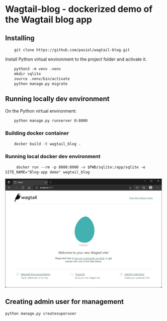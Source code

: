 # Wagtail-blog - dockerized demo of the Wagtail blog app

## Installing

        git clone https://github.com/pasiol/wagtail-blog.git
        
Install Python virtual environment to the project folder and activate it.

        python3 -m venv .venv
        mkdir sqlite
        source .venv/bin/activate
        python manage.py migrate

## Running locally dev environment

On the Python virtual environment:

        python manage.py runserver 0:8000

### Building docker container

        docker build -t wagtail_blog .

### Running local docker dev environment

         docker run --rm -p 8000:8000 -v $PWD/sqlite:/app/sqlite -e SITE_NAME="Blog-app demo" wagtail_blog

![Welcome page after the installation](images/server.PNG)

## Creating admin user for management

    python manage.py createsuperuser